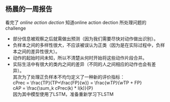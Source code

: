 杨晨的一周报告
--------
看完了 *online action dection* 知道online action dection 所处理问题的challenge
* 部分信息被观察之后就需做出预测（因为我们需要尽快对动作做出识别）。
* 负样本之间的多样性很大，不应该被误认为正类（因为是在实际过程中，负样本之间的差异性很大）。
* 动作的起始时间未知，所以不清楚从何时开始将这些动作片段合并。
* 实际生活中有很大的类内之间的差异（不同的人之间相应的动作也会有差异）。  
其次为了处理正负样本不均匀定义了一种新的评价指标：  
cPrec = \frac{TP}{TP+\frac{FP}{w}} = \frac{w*TP}{w*TP + FP}  
cAP = \frac{\sum_k cPrec(k) * I(k)}{P}  
因为其中模型使用了LSTM，准备重新学习下LSTM
